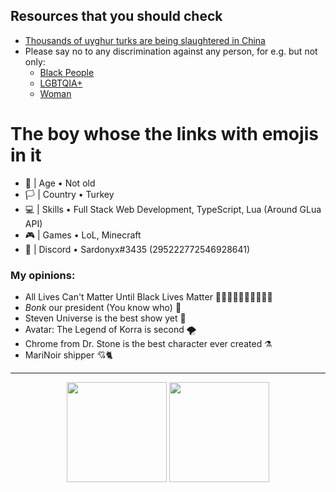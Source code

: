 ## Resources that you should check
- <a href="https://www.theguardian.com/world/2021/jan/12/uighur-xinjiang-re-education-camp-china-gulbahar-haitiwaji">Thousands of uyghur turks are being slaughtered in China</a>
- Please say no to any discrimination against any person, for e.g. but not only:
  - <a href="https://blacklivesmatter.com">Black People</a>
  - <a href="https://www.americanprogress.org/issues/lgbtq-rights/news/2017/05/02/429529/widespread-discrimination-continues-shape-lgbt-peoples-lives-subtle-significant-ways/">LGBTQIA+</a>
  - <a href="https://www.ohchr.org/en/issues/discrimination/pages/discrimination_women.aspx">Woman</a>
  
# The boy whose the links with emojis in it
- 🎂 | Age • Not old
- 🏳️ | Country • Turkey
- 💻 | Skills • Full Stack Web Development, TypeScript, Lua (Around GLua API)
- 🎮 | Games • LoL, Minecraft
- 📧 | Discord • Sardonyx#3435 (295222772546928641)

### My opinions:
- All Lives Can't Matter Until Black Lives Matter ✊🏻✊🏼✊🏽✊🏾✊🏿
- *Bonk* our president (You know who) 🔨
- Steven Universe is the best show yet 🌸
- Avatar: The Legend of Korra is second 🌪
- Chrome from Dr. Stone is the best character ever created ⚗ 
- MariNoir shipper 💘🐈‍<br>
<hr>

<p align="center">
  <a>
  <img height="160em" src="https://github-readme-stats-eight-theta.vercel.app/api?username=Sardonyx78&show_icons=true&theme=slateorange&include_all_commits=true&title_color=faa627&icon_color=faa627&text_color=ffffff&bg_color=36393f00">
  <img height="160em" src="https://github-readme-stats-eight-theta.vercel.app/api/top-langs/?username=Sardonyx78&layout=compact&langs_count=8&title_color=faa627&icon_color=faa627&text_color=ffffff&bg_color=36393f00">
  </a>
</p>
